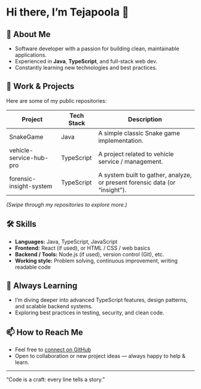 # Hi there, I’m Tejapoola 👋

## 🔭 About Me
- Software developer with a passion for building clean, maintainable applications.
- Experienced in **Java**, **TypeScript**, and full-stack web dev.
- Constantly learning new technologies and best practices.

## 💼 Work & Projects
Here are some of my public repositories:

| Project | Tech Stack | Description |
|---|---|---|
| SnakeGame | Java | A simple classic Snake game implementation. |
| vehicle-service-hub-pro | TypeScript | A project related to vehicle service / management. |
| forensic-insight-system | TypeScript | A system built to gather, analyze, or present forensic data (or “insight”). |

*(Swipe through my repositories to explore more.)*

## 🛠 Skills
- **Languages:** Java, TypeScript, JavaScript  
- **Frontend:** React (if used), or HTML / CSS / web basics  
- **Backend / Tools:** Node.js (if used), version control (Git), etc.  
- **Working style:** Problem solving, continuous improvement, writing readable code

## 🌱 Always Learning
- I’m diving deeper into advanced TypeScript features, design patterns, and scalable backend systems.  
- Exploring best practices in testing, security, and clean code.

## 📫 How to Reach Me
- Feel free to [connect on GitHub](https://github.com/Tejapoola)  
- Open to collaboration or new project ideas — always happy to help & learn.

---

“Code is a craft: every line tells a story.”  

